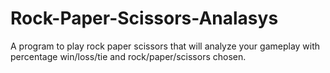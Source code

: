 # Rock-Paper-Scissors-Analasys
A program to play rock paper scissors that will analyze your gameplay with percentage win/loss/tie and rock/paper/scissors chosen.
